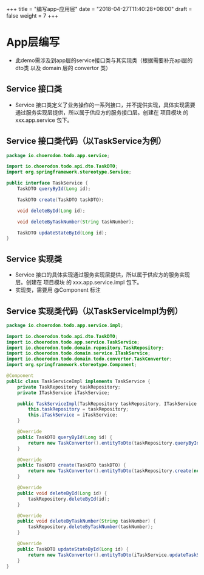 +++
title = "编写app-应用层"
date = "2018-04-27T11:40:28+08:00"
draft = false
weight = 7
+++

# App层编写
- 此demo需涉及到app层的service接口类与其实现类（根据需要补充api层的dto类 以及 domain 层的 convertor 类）

## Service 接口类

- Service 接口类定义了业务操作的一系列接口，并不提供实现，具体实现需要通过服务实现层提供，所以属于供应方的服务接口层。创建在 项目模块 的 xxx.app.service 包下。

## Service 接口类代码（以TaskService为例）
```java
package io.choerodon.todo.app.service;

import io.choerodon.todo.api.dto.TaskDTO;
import org.springframework.stereotype.Service;

public interface TaskService {
    TaskDTO queryById(Long id);

    TaskDTO create(TaskDTO taskDTO);

    void deleteById(Long id);

    void deleteByTaskNumber(String taskNumber);

    TaskDTO updateStateById(Long id);
}

```

## Service 实现类

- Service 接口的具体实现通过服务实现层提供，所以属于供应方的服务实现层。创建在 项目模块 的 xxx.app.service.impl 包下。
- 实现类，需要用 @Component 标注

## Service 实现类代码（以TaskServiceImpl为例）
```java
package io.choerodon.todo.app.service.impl;

import io.choerodon.todo.api.dto.TaskDTO;
import io.choerodon.todo.app.service.TaskService;
import io.choerodon.todo.domain.repository.TaskRepository;
import io.choerodon.todo.domain.service.ITaskService;
import io.choerodon.todo.domain.todo.convertor.TaskConvertor;
import org.springframework.stereotype.Component;

@Component
public class TaskServiceImpl implements TaskService {
    private TaskRepository taskRepository;
    private ITaskService iTaskService;

    public TaskServiceImpl(TaskRepository taskRepository, ITaskService iTaskService) {
        this.taskRepository = taskRepository;
        this.iTaskService = iTaskService;
    }

    @Override
    public TaskDTO queryById(Long id) {
        return new TaskConvertor().entityToDto(taskRepository.queryById(id));
    }

    @Override
    public TaskDTO create(TaskDTO taskDTO) {
        return new TaskConvertor().entityToDto(taskRepository.create(new TaskConvertor().dtoToEntity(taskDTO)));
    }

    @Override
    public void deleteById(Long id) {
        taskRepository.deleteById(id);
    }

    @Override
    public void deleteByTaskNumber(String taskNumber) {
        taskRepository.deleteByTaskNumber(taskNumber);
    }

    @Override
    public TaskDTO updateStateById(Long id) {
        return new TaskConvertor().entityToDto(iTaskService.updateTaskStateById(id));
    }
}

```